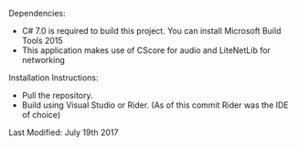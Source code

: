 Dependencies:
- C# 7.0 is required to build this project. You can install Microsoft Build Tools 2015
- This application makes use of CScore for audio and LiteNetLib for networking

Installation Instructions:
- Pull the repository.
- Build using Visual Studio or Rider. 
(As of this commit Rider was the IDE of choice)

Last Modified: July 19th 2017
